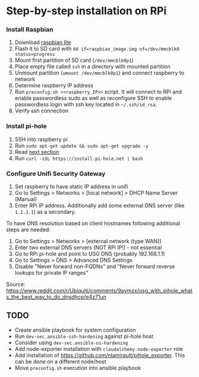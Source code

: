 # Step-by-step installation on RPi

### Install Raspbian

1. Download [raspbian lite](https://www.raspberrypi.org/downloads/raspbian/)
2. Flash it to SD card with `dd if=raspbian_image.img of=/dev/mmcblk0 status=progress`
3. Mount first partition of SD card (`/dev/mmcblk0p1`)
4. Place empty file called `ssh` in a directory with mounted partition
5. Unmount partition (`umount /dev/mmcblk0p1`) and connect raspberry to network
6. Determine raspberry IP address
7. Run `preconfig.sh <<raspberry_IP>>` script. It will connect to RPi and enable passwordless sudo as well as 
reconfigure SSH to enable passwordless login with ssh key located in `~/.ssh/id_rsa`.
8. Verify ssh connection

### Install pi-hole

1. SSH into raspberry pi
2. Run `sudo apt-get update && sudo apt-get upgrade -y`
3. Read [next section](#configure-unifi-security-gateway)
4. Run `curl -sSL https://install.pi-hole.net | bash`

### Configure Unifi Security Gateway
1. Set raspberry to have static IP address in unifi
2. Go to Settings > Networks > [local network] > DHCP Name Server (Manual)
3. Enter RPi IP address. Additionally add some external DNS server (like `1.1.1.1`) as a secondary.

To have DNS resolution based on client hostnames following additional steps are needed:
1. Go to Settings > Networks > [external network (type WAN)]
2. Enter two external DNS servers (NOT RPi IP!) - not essential
3. Go to RPi pi-hole and point to USG DNS (probably 192.168.1.1)
4. Go to Settings > DNS > Advanced DNS Settings
5. Disable "Never forward non-FQDNs" and "Never forward reverse lookups for private IP ranges"

Source: https://www.reddit.com/r/Ubiquiti/comments/9aymzx/usg_with_pihole_whats_the_best_way_to_do_dnsdhcp/e4z71un

## TODO

- Create ansible playbook for system configuration
- Run `dev-sec.ansible-ssh-hardening` against pi-hole host
- Consider using `dev-sec.ansible-os-hardening`
- Add node-exporter installation with `cloudalchemy.node-exporter` role
- Add installation of https://github.com/nlamirault/pihole_exporter. This can be done on a different node/host
- Move `preconfig.sh` execution into ansible playbook
